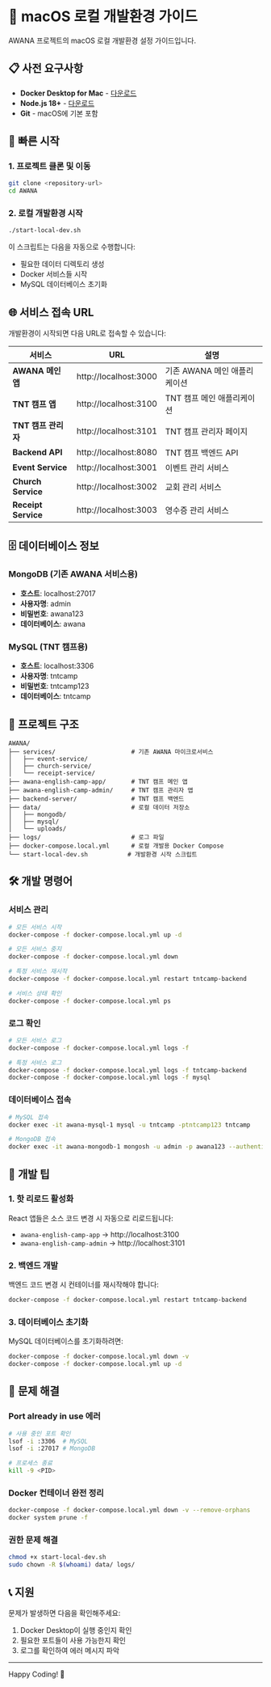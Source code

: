 # 🍎 macOS 로컬 개발환경 가이드

AWANA 프로젝트의 macOS 로컬 개발환경 설정 가이드입니다.

## 📋 사전 요구사항

- **Docker Desktop for Mac** - [다운로드](https://www.docker.com/products/docker-desktop)
- **Node.js 18+** - [다운로드](https://nodejs.org/)
- **Git** - macOS에 기본 포함

## 🚀 빠른 시작

### 1. 프로젝트 클론 및 이동
```bash
git clone <repository-url>
cd AWANA
```

### 2. 로컬 개발환경 시작
```bash
./start-local-dev.sh
```

이 스크립트는 다음을 자동으로 수행합니다:
- 필요한 데이터 디렉토리 생성
- Docker 서비스들 시작
- MySQL 데이터베이스 초기화

## 🌐 서비스 접속 URL

개발환경이 시작되면 다음 URL로 접속할 수 있습니다:

| 서비스 | URL | 설명 |
|--------|-----|------|
| **AWANA 메인 앱** | http://localhost:3000 | 기존 AWANA 메인 애플리케이션 |
| **TNT 캠프 앱** | http://localhost:3100 | TNT 캠프 메인 애플리케이션 |
| **TNT 캠프 관리자** | http://localhost:3101 | TNT 캠프 관리자 페이지 |
| **Backend API** | http://localhost:8080 | TNT 캠프 백엔드 API |
| **Event Service** | http://localhost:3001 | 이벤트 관리 서비스 |
| **Church Service** | http://localhost:3002 | 교회 관리 서비스 |
| **Receipt Service** | http://localhost:3003 | 영수증 관리 서비스 |

## 🗄️ 데이터베이스 정보

### MongoDB (기존 AWANA 서비스용)
- **호스트**: localhost:27017
- **사용자명**: admin
- **비밀번호**: awana123
- **데이터베이스**: awana

### MySQL (TNT 캠프용)
- **호스트**: localhost:3306
- **사용자명**: tntcamp
- **비밀번호**: tntcamp123
- **데이터베이스**: tntcamp

## 📁 프로젝트 구조

```
AWANA/
├── services/                     # 기존 AWANA 마이크로서비스
│   ├── event-service/
│   ├── church-service/
│   └── receipt-service/
├── awana-english-camp-app/       # TNT 캠프 메인 앱
├── awana-english-camp-admin/     # TNT 캠프 관리자 앱
├── backend-server/               # TNT 캠프 백엔드
├── data/                         # 로컬 데이터 저장소
│   ├── mongodb/
│   ├── mysql/
│   └── uploads/
├── logs/                         # 로그 파일
├── docker-compose.local.yml      # 로컬 개발용 Docker Compose
└── start-local-dev.sh           # 개발환경 시작 스크립트
```

## 🛠️ 개발 명령어

### 서비스 관리
```bash
# 모든 서비스 시작
docker-compose -f docker-compose.local.yml up -d

# 모든 서비스 중지
docker-compose -f docker-compose.local.yml down

# 특정 서비스 재시작
docker-compose -f docker-compose.local.yml restart tntcamp-backend

# 서비스 상태 확인
docker-compose -f docker-compose.local.yml ps
```

### 로그 확인
```bash
# 모든 서비스 로그
docker-compose -f docker-compose.local.yml logs -f

# 특정 서비스 로그
docker-compose -f docker-compose.local.yml logs -f tntcamp-backend
docker-compose -f docker-compose.local.yml logs -f mysql
```

### 데이터베이스 접속
```bash
# MySQL 접속
docker exec -it awana-mysql-1 mysql -u tntcamp -ptntcamp123 tntcamp

# MongoDB 접속
docker exec -it awana-mongodb-1 mongosh -u admin -p awana123 --authenticationDatabase admin
```

## 🔧 개발 팁

### 1. 핫 리로드 활성화
React 앱들은 소스 코드 변경 시 자동으로 리로드됩니다:
- `awana-english-camp-app` → http://localhost:3100
- `awana-english-camp-admin` → http://localhost:3101

### 2. 백엔드 개발
백엔드 코드 변경 시 컨테이너를 재시작해야 합니다:
```bash
docker-compose -f docker-compose.local.yml restart tntcamp-backend
```

### 3. 데이터베이스 초기화
MySQL 데이터베이스를 초기화하려면:
```bash
docker-compose -f docker-compose.local.yml down -v
docker-compose -f docker-compose.local.yml up -d
```

## 🐛 문제 해결

### Port already in use 에러
```bash
# 사용 중인 포트 확인
lsof -i :3306  # MySQL
lsof -i :27017 # MongoDB

# 프로세스 종료
kill -9 <PID>
```

### Docker 컨테이너 완전 정리
```bash
docker-compose -f docker-compose.local.yml down -v --remove-orphans
docker system prune -f
```

### 권한 문제 해결
```bash
chmod +x start-local-dev.sh
sudo chown -R $(whoami) data/ logs/
```

## 📞 지원

문제가 발생하면 다음을 확인해주세요:
1. Docker Desktop이 실행 중인지 확인
2. 필요한 포트들이 사용 가능한지 확인
3. 로그를 확인하여 에러 메시지 파악

---

Happy Coding! 🎉 